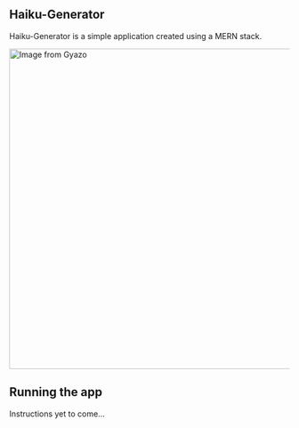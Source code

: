 ## Haiku-Generator

Haiku-Generator is a simple application created using a MERN stack.

<a href="https://gyazo.com/d599404299d046733074e184bc96385b"><img src="https://i.gyazo.com/d599404299d046733074e184bc96385b.gif" alt="Image from Gyazo" width="576"/></a>

## Running the app

Instructions yet to come...
